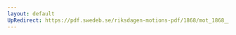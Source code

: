 ```yaml
---
layout: default
UpRedirect: https://pdf.swedeb.se/riksdagen-motions-pdf/1868/mot_1868__ak__00201/mot_1868__ak__00201_001.pdf
---
```

